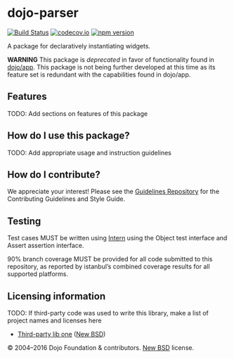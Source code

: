 # dojo-parser

[![Build Status](https://travis-ci.org/dojo/parser.svg?branch=master)](https://travis-ci.org/dojo/parser)
[![codecov.io](https://codecov.io/github/dojo/parser/coverage.svg?branch=master)](https://codecov.io/github/dojo/parser?branch=master)
[![npm version](https://badge.fury.io/js/dojo-parser.svg)](https://badge.fury.io/js/dojo-parser)

A package for declaratively instantiating widgets.

**WARNING** This package is *deprecated* in favor of functionality found in [dojo/app](https://github.com/dojo/app). This package is not being further developed at this time as its feature set is redundant with the capabilities found in dojo/app.

## Features

TODO: Add sections on features of this package

## How do I use this package?

TODO: Add appropriate usage and instruction guidelines

## How do I contribute?

We appreciate your interest!  Please see the [Guidelines Repository](https://github.com/dojo/guidelines#readme) for the
Contributing Guidelines and Style Guide.

## Testing

Test cases MUST be written using [Intern](https://theintern.github.io) using the Object test interface and Assert assertion interface.

90% branch coverage MUST be provided for all code submitted to this repository, as reported by istanbul’s combined coverage results for all supported platforms.

## Licensing information

TODO: If third-party code was used to write this library, make a list of project names and licenses here

* [Third-party lib one](https//github.com/foo/bar) ([New BSD](http://opensource.org/licenses/BSD-3-Clause))

© 2004–2016 Dojo Foundation & contributors. [New BSD](http://opensource.org/licenses/BSD-3-Clause) license.

